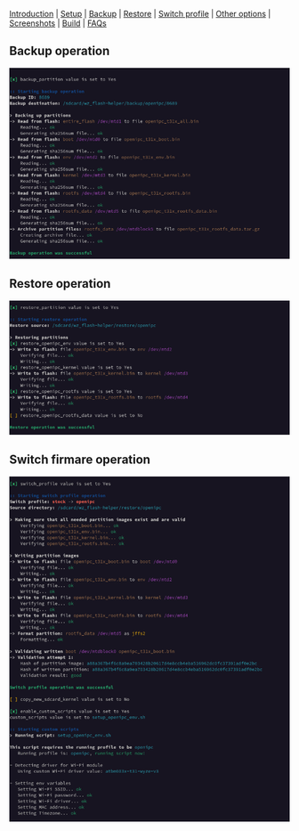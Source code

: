 [Introduction](README.md) | [Setup](README_setup.md) | [Backup](README_backup.md) | [Restore](README_restore.md) | [Switch profile](README_switch_profile.md) | [Other options](README_other_options.md) | [Screenshots](README_screenshots.md) | [Build](README_build.md) | [FAQs](README_FAQs.md)

## Backup operation
![Alt text](https://raw.githubusercontent.com/archandanime/wz_flash-helper/main/screenshots/backup.png)


## Restore operation
![Alt text](https://raw.githubusercontent.com/archandanime/wz_flash-helper/main/screenshots/restore.png)


## Switch firmare operation
![Alt text](https://raw.githubusercontent.com/archandanime/wz_flash-helper/main/screenshots/switch_profile.png)
